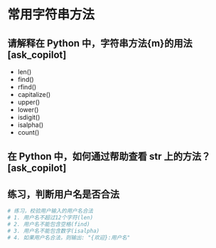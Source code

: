 # 常用字符串方法

## 请解释在 Python 中，字符串方法{m}的用法[ask_copilot]

- len()
- find()
- rfind()
- capitalize()
- upper()
- lower()
- isdigit()
- isalpha()
- count()

## 在 Python 中，如何通过帮助查看 str 上的方法？[ask_copilot]

## 练习，判断用户名是否合法

```py
# 练习，校验用户输入的用户名合法
# 1. 用户名不超过12个字符(len)
# 2. 用户名不能包含空格(find)
# 3. 用户名不能包含数字(isalpha)
# 4. 如果用户名合法，则输出: "{欢迎}:用户名"
```
